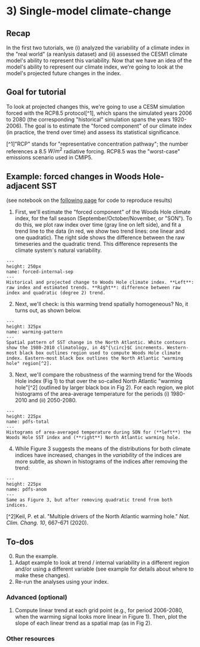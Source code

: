 # 3) Single-model climate-change

## Recap
In the first two tutorials, we (i) analyzed the variability of a climate index in the "real world" (a reanlysis dataset) and (ii) assessed the CESM1 climate model's ability to represent this variability. Now that we have an idea of the model's ability to represent our climate index, we're going to look at the model's projected future changes in the index. 


## Goal for tutorial 

To look at projected changes this, we're going to use a CESM simulation forced with the RCP8.5 protocol[^1], which spans the simulated years 2006 to 2080 (the corresponding "historical" simulation spans the years 1920-2006). The goal is to estimate the "forced component" of our climate index (in practice, the trend over time) and assess its statistical significance.

[^1]"RCP" stands for "representative concentration pathway"; the number references a 8.5 $W/m^2$ radiative forcing. RCP8.5 was the "worst-case" emissions scenario used in CMIP5.



## Example: forced changes in Woods Hole-adjacent SST
(see notebook on the [following page](woods-hole_example.ipynb) for code to reproduce results)  

1. First, we'll estimate the "forced component" of the Woods Hole climate index, for the fall season (September/October/November, or "SON"). To do this, we plot raw index over time (gray line on left side), and fit a trend line to the data (in red, we show two trend lines: one linear and one quadratic). The right side shows the difference between the raw timeseries and the quadratic trend. This difference represents the climate system's natural variability.
```{figure} figs/forced-internal-sep.svg
---
height: 250px
name: forced-internal-sep 
---
Historical and projected change to Woods Hole climate index. **Left**: raw index and estimated trends. **Right**: difference between raw index and quadratic (degree 2) trend.
```

2. Next, we'll check: is this warming trend spatially homogeneous? No, it turns out, as shown below.
```{figure} figs/warming-pattern.svg
---
height: 325px
name: warming-pattern 
---
Spatial pattern of SST change in the North Atlantic. White contours show the 1980-2010 climatology, in 4$^{\circ}$C increments. Western-most black box outlines region used to compute Woods Hole climate index. Eastern-most black box outlines the North Atlantic "warming hole" region[^2].
```

3. Next, we'll compare the robustness of the warming trend for the Woods Hole index (Fig 1) to that over the so-called North Atlantic "warming hole"[^2] (outlined by larger black box in Fig 2). For each region, we plot histograms of the area-average temperature for the periods (i) 1980-2010 and (ii) 2050-2080.
```{figure} figs/pdfs_total.svg
---
height: 225px
name: pdfs-total 
---
Histograms of area-averaged temperature during SON for (**left**) the Woods Hole SST index and (**right**) North Atlantic warming hole.
```

4. While Figure 3 suggests the means of the distributions for both climate indices have increased, changes in the *variability* of the indices are more subtle, as shown in histograms of the indices after removing the trend: 
```{figure} figs/pdfs_anom.svg
---
height: 225px
name: pdfs-anom 
---
Same as Figure 3, but after removing quadratic trend from both indices.
```

[^2]Keil, P. et al. "Multiple drivers of the North Atlantic warming hole." *Nat. Clim. Chang. 10*, 667–671 (2020).




## To-dos
0. Run the example.
1. Adapt example to look at trend / internal variability in a different region and/or using a different variable (see example for details about where to make these changes).
2. Re-run the analyses using your index.

### Advanced (optional)
1. Compute linear trend at each grid point (e.g., for period 2006-2080, when the warming signal looks more linear in Figure 1). Then, plot the slope of each linear trend as a spatial map (as in Fig 2).


### Other resources


```{tableofcontents}
```


